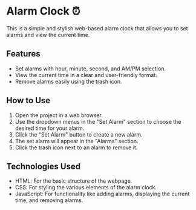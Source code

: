 # Alarm Clock ⏰

This is a simple and stylish web-based alarm clock that allows you to set alarms and view the current time.

## Features

* Set alarms with hour, minute, second, and AM/PM selection.
* View the current time in a clear and user-friendly format.
* Remove alarms easily using the trash icon.

## How to Use

1. Open the project in a web browser.
2. Use the dropdown menus in the "Set Alarm" section to choose the desired time for your alarm.
3. Click the "Set Alarm" button to create a new alarm.
4. The set alarm will appear in the "Alarms" section.
5. Click the trash icon next to an alarm to remove it.

## Technologies Used

* HTML: For the basic structure of the webpage.
* CSS: For styling the various elements of the alarm clock.
* JavaScript: For functionality like adding alarms, displaying the current time, and removing alarms.
